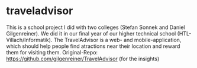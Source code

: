 # traveladvisor
This is a school project I did with two colleges (Stefan Sonnek and Daniel Gilgenreiner). We did it in our final year of our higher technical school (HTL-Villach/Informatik). The TravelAdvisor is a web- and mobile-application, which should help people find atractions near their location and reward them for visiting them.
Original-Repo: https://github.com/gilgenreiner/TravelAdvisor (for the insights)
